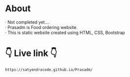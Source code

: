 # About
· Not completed yet....    
· Prasadm is Food ordering website.     
· This is static website created using HTML, CSS, Bootstrap
# 👇 Live link 👇
```
https://satyendracode.github.io/Prasadm/
```
